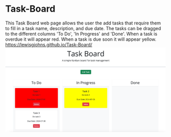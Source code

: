 # Task-Board
This Task Board web page allows the user the add tasks that require them to fill in a task name, description, and due date. The tasks can be dragged to the different columns 'To Do', 'In Progress' and 'Done'. When a task is overdue it will appear red. When a task is due soon it will appear yellow.
https://lewisgjohns.github.io/Task-Board/
![alt text](image.png)